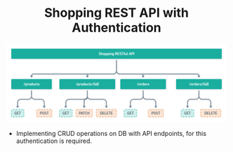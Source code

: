 <h1 align="center">Shopping REST API with Authentication</h1>

<p align="center">
  <img  alt="Pokedex" src="https://raw.githubusercontent.com/Mondal10/shop-rest-api/master/asset/images/shopping-RESTful-API.png">
</p>

- Implementing CRUD operations on DB with API endpoints, for this authentication is required.
